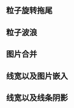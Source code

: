 ## 粒子旋转拖尾
<preview path="../demo/webgl/rotatingTail.vue"></preview>

## 粒子波浪
<preview path="../demo/webgl/pointsWave.vue"></preview>

## 图片合并
<preview path="../demo/webgl/mergeImage.vue"></preview>

## 线宽以及图片嵌入
<preview path="../demo/webgl/lineWidthAndMap.vue"></preview>

## 线宽以及线条阴影
<preview path="../demo/webgl/lineWidthAndShadow.vue"></preview>